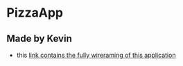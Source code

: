 ﻿# PizzaApp
## Made by Kevin
- this [link contains the fully wireraming of this application](https://miro.com/app/board/)